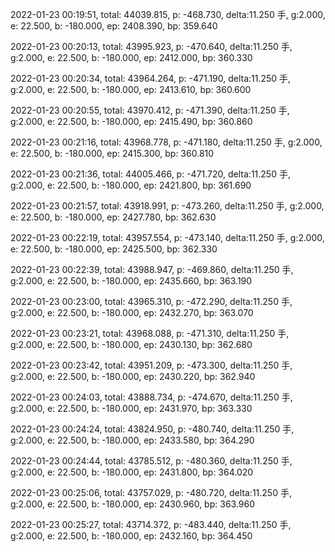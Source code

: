 2022-01-23 00:19:51, total: 44039.815, p: -468.730, delta:11.250 手, g:2.000, e: 22.500, b: -180.000, ep: 2408.390, bp: 359.640

2022-01-23 00:20:13, total: 43995.923, p: -470.640, delta:11.250 手, g:2.000, e: 22.500, b: -180.000, ep: 2412.000, bp: 360.330

2022-01-23 00:20:34, total: 43964.264, p: -471.190, delta:11.250 手, g:2.000, e: 22.500, b: -180.000, ep: 2413.610, bp: 360.600

2022-01-23 00:20:55, total: 43970.412, p: -471.390, delta:11.250 手, g:2.000, e: 22.500, b: -180.000, ep: 2415.490, bp: 360.860

2022-01-23 00:21:16, total: 43968.778, p: -471.180, delta:11.250 手, g:2.000, e: 22.500, b: -180.000, ep: 2415.300, bp: 360.810

2022-01-23 00:21:36, total: 44005.466, p: -471.720, delta:11.250 手, g:2.000, e: 22.500, b: -180.000, ep: 2421.800, bp: 361.690

2022-01-23 00:21:57, total: 43918.991, p: -473.260, delta:11.250 手, g:2.000, e: 22.500, b: -180.000, ep: 2427.780, bp: 362.630

2022-01-23 00:22:19, total: 43957.554, p: -473.140, delta:11.250 手, g:2.000, e: 22.500, b: -180.000, ep: 2425.500, bp: 362.330

2022-01-23 00:22:39, total: 43988.947, p: -469.860, delta:11.250 手, g:2.000, e: 22.500, b: -180.000, ep: 2435.660, bp: 363.190

2022-01-23 00:23:00, total: 43965.310, p: -472.290, delta:11.250 手, g:2.000, e: 22.500, b: -180.000, ep: 2432.270, bp: 363.070

2022-01-23 00:23:21, total: 43968.088, p: -471.310, delta:11.250 手, g:2.000, e: 22.500, b: -180.000, ep: 2430.130, bp: 362.680

2022-01-23 00:23:42, total: 43951.209, p: -473.300, delta:11.250 手, g:2.000, e: 22.500, b: -180.000, ep: 2430.220, bp: 362.940

2022-01-23 00:24:03, total: 43888.734, p: -474.670, delta:11.250 手, g:2.000, e: 22.500, b: -180.000, ep: 2431.970, bp: 363.330

2022-01-23 00:24:24, total: 43824.950, p: -480.740, delta:11.250 手, g:2.000, e: 22.500, b: -180.000, ep: 2433.580, bp: 364.290

2022-01-23 00:24:44, total: 43785.512, p: -480.360, delta:11.250 手, g:2.000, e: 22.500, b: -180.000, ep: 2431.800, bp: 364.020

2022-01-23 00:25:06, total: 43757.029, p: -480.720, delta:11.250 手, g:2.000, e: 22.500, b: -180.000, ep: 2430.960, bp: 363.960

2022-01-23 00:25:27, total: 43714.372, p: -483.440, delta:11.250 手, g:2.000, e: 22.500, b: -180.000, ep: 2432.160, bp: 364.450